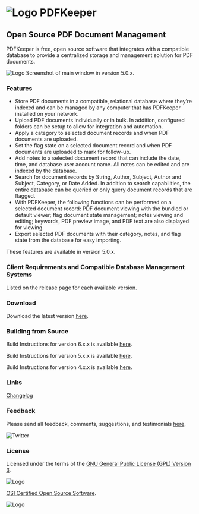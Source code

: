 # ![Logo](https://github.com/robertfrasca/PDFKeeper/blob/master/src/Resources/Logo/PDFKeeper_100x100.png) PDFKeeper
## Open Source PDF Document Management

PDFKeeper is free, open source software that integrates with a compatible database to provide a centralized storage and management solution for PDF documents.

![Logo](https://github.com/rffrasca/PDFKeeper/blob/master/docs/Screenshot-5.0.0.png)
Screenshot of main window in version 5.0.x.

### Features
* Store PDF documents in a compatible, relational database where they’re indexed and can be managed by any computer that has PDFKeeper installed on your network.
* Upload PDF documents individually or in bulk. In addition, configured folders can be setup to allow for integration and automation.
* Apply a category to selected document records and when PDF documents are uploaded.
* Set the flag state on a selected document record and when PDF documents are uploaded to mark for follow-up.
* Add notes to a selected document record that can include the date, time, and database user account name. All notes can be edited and are indexed by the database.
* Search for document records by String, Author, Subject, Author and Subject, Category, or Date Added. In addition to search capabilities, the entire database can be queried or only query document records that are flagged.
* With PDFKeeper, the following functions can be performed on a selected document record: PDF document viewing with the bundled or default viewer; flag document state management; notes viewing and editing; keywords, PDF preview image, and PDF text are also displayed for viewing.
* Export selected PDF documents with their category, notes, and flag state from the database for easy importing.

These features are available in version 5.0.x. 

### Client Requirements and Compatible Database Management Systems
Listed on the release page for each available version.

### Download
Download the latest version [here](https://github.com/rffrasca/PDFKeeper/releases/latest).

### Building from Source
Build Instructions for version 6.x.x is available [here](https://github.com/rffrasca/PDFKeeper/blob/master/docs/Build-Instructions-6.x.x.md).

Build Instructions for version 5.x.x is available [here](https://github.com/rffrasca/PDFKeeper/blob/master/docs/Build-Instructions-5.x.x.md).

Build Instructions for version 4.x.x is available [here](https://github.com/rffrasca/PDFKeeper/blob/master/docs/Build-Instructions-4.x.x.md).

### Links
[Changelog](https://github.com/rffrasca/PDFKeeper/blob/master/docs/Changelog.md)

### Feedback
Please send all feedback, comments, suggestions, and testimonials [here](mailto:rffrasca@gmail.com).

![Twitter](https://img.shields.io/twitter/follow/PDFKeeper?style=social)

### License
Licensed under the terms of the [GNU General Public License (GPL) Version 3](https://github.com/robertfrasca/PDFKeeper/blob/master/COPYING).

![Logo](https://www.gnu.org/graphics/gplv3-with-text-136x68.png)

[OSI Certified Open Source Software](https://opensource.org/licenses).

![Logo](https://opensource.org/trademarks/osi-certified/web/osi-certified-120x100.png)
